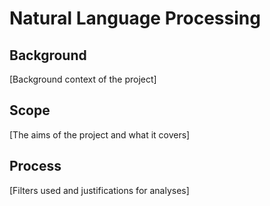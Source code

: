 # Natural Language Processing

## Background

[Background context of the project]

## Scope

[The aims of the project and what it covers]

## Process

[Filters used and justifications for analyses]
